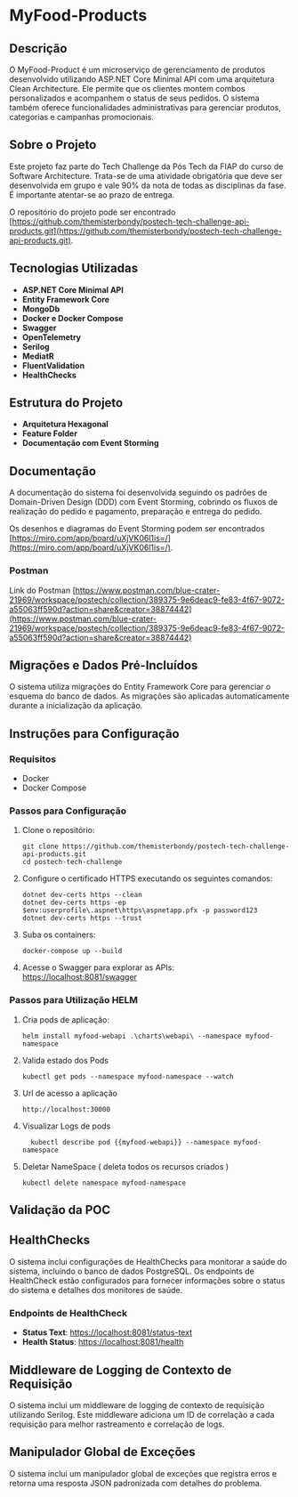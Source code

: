 # MyFood-Products

## Descrição

O MyFood-Product é um microserviço de gerenciamento de produtos desenvolvido utilizando ASP.NET Core Minimal API com uma arquitetura Clean Architecture. Ele permite que os clientes montem combos personalizados e acompanhem o status de seus pedidos. O sistema também oferece funcionalidades administrativas para gerenciar produtos, categorias e campanhas promocionais.

## Sobre o Projeto

Este projeto faz parte do Tech Challenge da Pós Tech da FIAP do curso de Software Architecture. Trata-se de uma atividade obrigatória que deve ser desenvolvida em grupo e vale 90% da nota de todas as disciplinas da fase. É importante atentar-se ao prazo de entrega.

O repositório do projeto pode ser encontrado [https://github.com/themisterbondy/postech-tech-challenge-api-products.git](https://github.com/themisterbondy/postech-tech-challenge-api-products.git).

## Tecnologias Utilizadas

- **ASP.NET Core Minimal API**
- **Entity Framework Core**
- **MongoDb**
- **Docker e Docker Compose**
- **Swagger**
- **OpenTelemetry**
- **Serilog**
- **MediatR**
- **FluentValidation**
- **HealthChecks**

## Estrutura do Projeto

- **Arquitetura Hexagonal**
- **Feature Folder**
- **Documentação com Event Storming**

## Documentação

A documentação do sistema foi desenvolvida seguindo os padrões de Domain-Driven Design (DDD) com Event Storming, cobrindo os fluxos de realização do pedido e pagamento, preparação e entrega do pedido.

Os desenhos e diagramas do Event Storming podem ser encontrados [https://miro.com/app/board/uXjVK06l1is=/](https://miro.com/app/board/uXjVK06l1is=/).

### Postman

Link do Postman [https://www.postman.com/blue-crater-21969/workspace/postech/collection/389375-9e6deac9-fe83-4f67-9072-a55063ff590d?action=share&creator=38874442](https://www.postman.com/blue-crater-21969/workspace/postech/collection/389375-9e6deac9-fe83-4f67-9072-a55063ff590d?action=share&creator=38874442)

## Migrações e Dados Pré-Incluídos

O sistema utiliza migrações do Entity Framework Core para gerenciar o esquema do banco de dados. As migrações são aplicadas automaticamente durante a inicialização da aplicação.


## Instruções para Configuração

### Requisitos

- Docker
- Docker Compose

### Passos para Configuração

1. Clone o repositório:
    ```shell
    git clone https://github.com/themisterbondy/postech-tech-challenge-api-products.git
    cd postech-tech-challenge
    ```

2. Configure o certificado HTTPS executando os seguintes comandos:
    ```shell
    dotnet dev-certs https --clean
    dotnet dev-certs https -ep $env:userprofile\.aspnet\https\aspnetapp.pfx -p password123
    dotnet dev-certs https --trust
    ```

3. Suba os containers:
    ```shell
    docker-compose up --build
    ```

4. Acesse o Swagger para explorar as APIs: [https://localhost:8081/swagger](https://localhost:8081/swagger)


### Passos para Utilização HELM


1. Cria pods de aplicação: 
    ```shell
    helm install myfood-webapi .\charts\webapi\ --namespace myfood-namespace
    ```

2. Valida estado dos Pods
    ```shell
    kubectl get pods --namespace myfood-namespace --watch
    ```

3. Url de acesso a aplicação 
    ```shell
    http://localhost:30000
    ```

4. Visualizar Logs de pods 
    ```shell
      kubectl describe pod {{myfood-webapi}} --namespace myfood-namespace
    ```

5. Deletar NameSpace ( deleta todos os recursos criados )
    ```shell
    kubectl delete namespace myfood-namespace
    ```       


## Validação da POC

## HealthChecks

O sistema inclui configurações de HealthChecks para monitorar a saúde do sistema, incluindo o banco de dados PostgreSQL. Os endpoints de HealthCheck estão configurados para fornecer informações sobre o status do sistema e detalhes dos monitores de saúde.

### Endpoints de HealthCheck

- **Status Text**: [https://localhost:8081/status-text](https://localhost:8081/status-text)
- **Health Status**: [https://localhost:8081/health](https://localhost:8081/health)

## Middleware de Logging de Contexto de Requisição

O sistema inclui um middleware de logging de contexto de requisição utilizando Serilog. Este middleware adiciona um ID de correlação a cada requisição para melhor rastreamento e correlação de logs.

## Manipulador Global de Exceções

O sistema inclui um manipulador global de exceções que registra erros e retorna uma resposta JSON padronizada com detalhes do problema.
